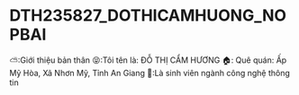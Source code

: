 
# DTH235827_DOTHICAMHUONG_NOPBAI
⛅:Giới thiệu bản thân 
😝:Tôi tên là: ĐỖ THỊ CẨM HƯƠNG
🏠: Quê quán: Ấp Mỹ Hòa, Xã Nhơn Mỹ, Tỉnh An Giang
🏫:Là sinh viên ngành công nghệ thông tin 
